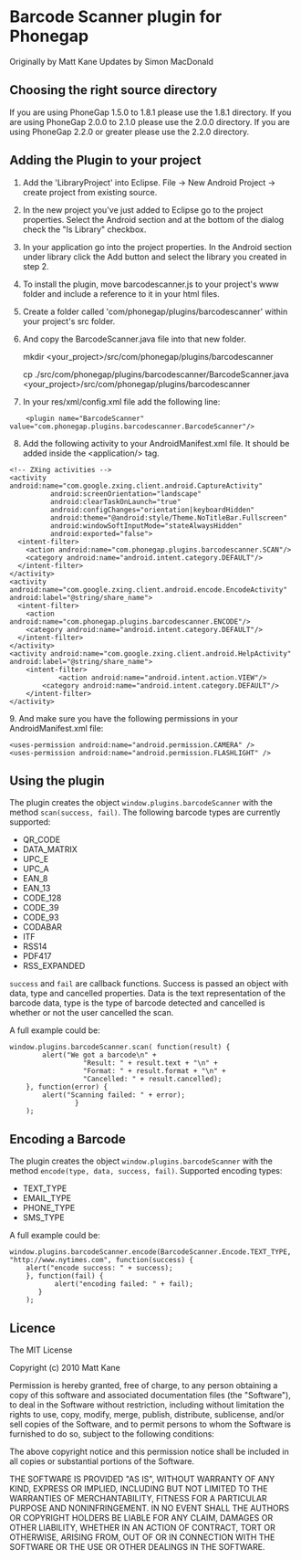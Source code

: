 # Barcode Scanner plugin for Phonegap

Originally by Matt Kane
Updates by Simon MacDonald

## Choosing the right source directory

If you are using PhoneGap 1.5.0 to 1.8.1 please use the 1.8.1 directory. 
If you are using PhoneGap 2.0.0 to 2.1.0 please use the 2.0.0 directory.
If you are using PhoneGap 2.2.0 or greater please use the 2.2.0 directory.


## Adding the Plugin to your project

1. Add the 'LibraryProject' into Eclipse. File -> New Android Project -> create project from existing source.
2. In the new project you've just added to Eclipse go to the project properties. Select the Android section and at the bottom of the dialog check the "Is Library" checkbox.
3. In your application go into the project properties. In the Android section under library click the Add button and select the library you created in step 2.
4. To install the plugin, move barcodescanner.js to your project's www folder and include a reference to it in your html files.
5. Create a folder called 'com/phonegap/plugins/barcodescanner' within your project's src folder.
6. And copy the BarcodeScanner.java file into that new folder.

    mkdir <your_project>/src/com/phonegap/plugins/barcodescanner

    cp ./src/com/phonegap/plugins/barcodescanner/BarcodeScanner.java <your_project>/src/com/phonegap/plugins/barcodescanner

7. In your res/xml/config.xml file add the following line:

```
    <plugin name="BarcodeScanner" value="com.phonegap.plugins.barcodescanner.BarcodeScanner"/>
```

8. Add the following activity to your AndroidManifest.xml file. It should be added inside the &lt;application/&gt; tag.

```
<!-- ZXing activities -->
<activity android:name="com.google.zxing.client.android.CaptureActivity"
          android:screenOrientation="landscape"
          android:clearTaskOnLaunch="true"
          android:configChanges="orientation|keyboardHidden"
          android:theme="@android:style/Theme.NoTitleBar.Fullscreen"
          android:windowSoftInputMode="stateAlwaysHidden"
          android:exported="false">
  <intent-filter>
    <action android:name="com.phonegap.plugins.barcodescanner.SCAN"/>
    <category android:name="android.intent.category.DEFAULT"/>
  </intent-filter>
</activity>
<activity android:name="com.google.zxing.client.android.encode.EncodeActivity" android:label="@string/share_name">
  <intent-filter>
    <action android:name="com.phonegap.plugins.barcodescanner.ENCODE"/>
    <category android:name="android.intent.category.DEFAULT"/>
  </intent-filter>
</activity>
<activity android:name="com.google.zxing.client.android.HelpActivity" android:label="@string/share_name">
	<intent-filter>
    		<action android:name="android.intent.action.VIEW"/>
		<category android:name="android.intent.category.DEFAULT"/>
  	</intent-filter>
</activity>
```   
   
9\. And make sure you have the following permissions in your AndroidManifest.xml file:

```
<uses-permission android:name="android.permission.CAMERA" />
<uses-permission android:name="android.permission.FLASHLIGHT" />
```

## Using the plugin

The plugin creates the object `window.plugins.barcodeScanner` with the method `scan(success, fail)`. 
The following barcode types are currently supported:

* QR_CODE
* DATA_MATRIX
* UPC_E
* UPC_A
* EAN_8
* EAN_13
* CODE_128
* CODE_39
* CODE_93
* CODABAR
* ITF
* RSS14
* PDF417
* RSS_EXPANDED

`success` and `fail` are callback functions. Success is passed an object with data, type and cancelled properties. Data is the text representation of the barcode data, type is the type of barcode detected and cancelled is whether or not the user cancelled the scan.

A full example could be:

    window.plugins.barcodeScanner.scan( function(result) {
            alert("We got a barcode\n" +
                      "Result: " + result.text + "\n" +
                      "Format: " + result.format + "\n" +
                      "Cancelled: " + result.cancelled);
        }, function(error) {
		    alert("Scanning failed: " + error);
                    }
        );

## Encoding a Barcode

The plugin creates the object `window.plugins.barcodeScanner` with the method `encode(type, data, success, fail)`. 
Supported encoding types:

* TEXT_TYPE
* EMAIL_TYPE
* PHONE_TYPE
* SMS_TYPE

A full example could be:

    window.plugins.barcodeScanner.encode(BarcodeScanner.Encode.TEXT_TYPE, "http://www.nytimes.com", function(success) {
        alert("encode success: " + success);
        }, function(fail) {
               alert("encoding failed: " + fail);
           }
        );
	
## Licence

The MIT License

Copyright (c) 2010 Matt Kane

Permission is hereby granted, free of charge, to any person obtaining a copy
of this software and associated documentation files (the "Software"), to deal
in the Software without restriction, including without limitation the rights
to use, copy, modify, merge, publish, distribute, sublicense, and/or sell
copies of the Software, and to permit persons to whom the Software is
furnished to do so, subject to the following conditions:

The above copyright notice and this permission notice shall be included in
all copies or substantial portions of the Software.

THE SOFTWARE IS PROVIDED "AS IS", WITHOUT WARRANTY OF ANY KIND, EXPRESS OR
IMPLIED, INCLUDING BUT NOT LIMITED TO THE WARRANTIES OF MERCHANTABILITY,
FITNESS FOR A PARTICULAR PURPOSE AND NONINFRINGEMENT. IN NO EVENT SHALL THE
AUTHORS OR COPYRIGHT HOLDERS BE LIABLE FOR ANY CLAIM, DAMAGES OR OTHER
LIABILITY, WHETHER IN AN ACTION OF CONTRACT, TORT OR OTHERWISE, ARISING FROM,
OUT OF OR IN CONNECTION WITH THE SOFTWARE OR THE USE OR OTHER DEALINGS IN
THE SOFTWARE.
